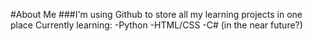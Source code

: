 #About Me
###I'm using Github to store all my learning projects in one place
Currently learning:
-Python
-HTML/CSS
-C# (in the near future?)

<!---
cecelia-hahn/cecelia-hahn is a ✨ special ✨ repository because its `README.md` (this file) appears on your GitHub profile.
You can click the Preview link to take a look at your changes.
--->
